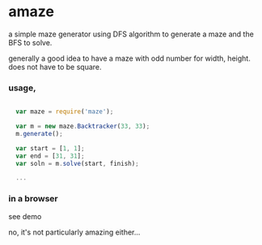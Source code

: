 # amaze
a simple maze generator using DFS algorithm to generate a maze and the BFS to solve.

generally a good idea to have a maze with odd number for width, height.  does not have to be square.

### usage,

```javascript

  var maze = require('maze');

  var m = new maze.Backtracker(33, 33);
  m.generate();

  var start = [1, 1];
  var end = [31, 31];
  var soln = m.solve(start, finish);

  ...
```

### in a browser

see demo

no, it's not particularly amazing either...
